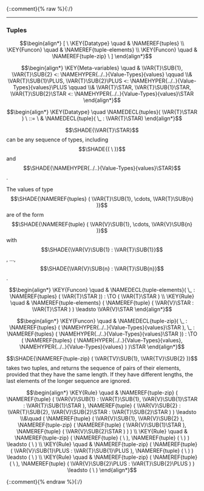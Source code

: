 {::comment}{% raw %}{:/}


----

### Tuples
               


$$\begin{align*}
  [ \
  \KEY{Datatype} \quad & \NAMEREF{tuples} \\
  \KEY{Funcon} \quad & \NAMEREF{tuple-elements} \\
  \KEY{Funcon} \quad & \NAMEREF{tuple-zip}
  \ ]
\end{align*}$$

$$\begin{align*}
  \KEY{Meta-variables} \quad
  & \VAR{T}\SUB{1}, \VAR{T}\SUB{2} <: \NAMEHYPER{../..}{Value-Types}{values} \qquad \\& \VAR{T}\SUB{1}\PLUS, \VAR{T}\SUB{2}\PLUS <: \NAMEHYPER{../..}{Value-Types}{values}\PLUS \qquad \\& \VAR{T}\STAR, \VAR{T}\SUB{1}\STAR, \VAR{T}\SUB{2}\STAR <: \NAMEHYPER{../..}{Value-Types}{values}\STAR
\end{align*}$$

$$\begin{align*}
  \KEY{Datatype} \quad 
  \NAMEDECL{tuples}(
                     \VAR{T}\STAR ) 
  \ ::= \ & \NAMEDECL{tuple}(
                               \_ : \VAR{T}\STAR)
\end{align*}$$


  $$\SHADE{\VAR{T}\STAR}$$ can be any sequence of types, including $$\SHADE{(   \  )}$$ and $$\SHADE{\NAMEHYPER{../..}{Value-Types}{values}\STAR}$$.
  
  The values of type $$\SHADE{\NAMEREF{tuples}
           (  \VAR{T}\SUB{1}, 
                  \cdots, 
                  \VAR{T}\SUB{n} )}$$ are of the form $$\SHADE{\NAMEREF{tuple}
           (  \VAR{V}\SUB{1}, 
                  \cdots, 
                  \VAR{V}\SUB{n} )}$$
  with $$\SHADE{\VAR{V}\SUB{1} : \VAR{T}\SUB{1}}$$, ..., $$\SHADE{\VAR{V}\SUB{n} : \VAR{T}\SUB{n}}$$.


$$\begin{align*}
  \KEY{Funcon} \quad
  & \NAMEDECL{tuple-elements}(
                       \_ : \NAMEREF{tuples}
                                 (  \VAR{T}\STAR )) 
    :  \TO (  \VAR{T}\STAR ) 
\\
  \KEY{Rule} \quad
    & \NAMEREF{tuple-elements}
        (  \NAMEREF{tuple}
                (  \VAR{V}\STAR : \VAR{T}\STAR ) ) \leadsto 
        \VAR{V}\STAR
\end{align*}$$

$$\begin{align*}
  \KEY{Funcon} \quad
  & \NAMEDECL{tuple-zip}(
                       \_ : \NAMEREF{tuples}
                                 (  \NAMEHYPER{../..}{Value-Types}{values}\STAR ), \_ : \NAMEREF{tuples}
                                 (  \NAMEHYPER{../..}{Value-Types}{values}\STAR )) 
    :  \TO (  \NAMEREF{tuples}
                           (  \NAMEHYPER{../..}{Value-Types}{values}, 
                                  \NAMEHYPER{../..}{Value-Types}{values} ) )\STAR 
\end{align*}$$


  $$\SHADE{\NAMEREF{tuple-zip}
           (  \VAR{TV}\SUB{1}, 
                  \VAR{TV}\SUB{2} )}$$ takes two tuples, and returns the sequence of pairs of
  their elements, provided that they have the same length. If they have
  different lengths, the last elements of the longer sequence are ignored.


$$\begin{align*}
  \KEY{Rule} \quad
    & \NAMEREF{tuple-zip}
        (  \NAMEREF{tuple}
                (  \VAR{V}\SUB{1} : \VAR{T}\SUB{1}, 
                       \VAR{V}\SUB{1}\STAR : \VAR{T}\SUB{1}\STAR ), 
               \NAMEREF{tuple}
                (  \VAR{V}\SUB{2} : \VAR{T}\SUB{2}, 
                       \VAR{V}\SUB{2}\STAR : \VAR{T}\SUB{2}\STAR ) ) \leadsto \\&\quad
        (  \NAMEREF{tuple}
                (  \VAR{V}\SUB{1}, 
                       \VAR{V}\SUB{2} ), 
               \NAMEREF{tuple-zip}
                (  \NAMEREF{tuple}
                        (  \VAR{V}\SUB{1}\STAR ), 
                       \NAMEREF{tuple}
                        (  \VAR{V}\SUB{2}\STAR ) ) )
\\
  \KEY{Rule} \quad
    & \NAMEREF{tuple-zip}
        (  \NAMEREF{tuple}
                (   \  ), 
               \NAMEREF{tuple}
                (   \  ) ) \leadsto 
        (   \  )
\\
  \KEY{Rule} \quad
    & \NAMEREF{tuple-zip}
        (  \NAMEREF{tuple}
                (  \VAR{V}\SUB{1}\PLUS : \VAR{T}\SUB{1}\PLUS ), 
               \NAMEREF{tuple}
                (   \  ) ) \leadsto 
        (   \  )
\\
  \KEY{Rule} \quad
    & \NAMEREF{tuple-zip}
        (  \NAMEREF{tuple}
                (   \  ), 
               \NAMEREF{tuple}
                (  \VAR{V}\SUB{2}\PLUS : \VAR{T}\SUB{2}\PLUS ) ) \leadsto 
        (   \  )
\end{align*}$$



[Funcons-beta]: /CBS-beta/math/Funcons-beta
  "FUNCONS-BETA"
[Unstable-Funcons-beta]: /CBS-beta/math/Unstable-Funcons-beta
  "UNSTABLE-FUNCONS-BETA"
[Languages-beta]: /CBS-beta/math/Languages-beta
  "LANGUAGES-BETA"
[Unstable-Languages-beta]: /CBS-beta/math/Unstable-Languages-beta
  "UNSTABLE-LANGUAGES-BETA"
[CBS-beta]: /CBS-beta
  "CBS-BETA"
[Tuples.cbs]: https://github.com/plancomps/CBS-beta/blob/math/Funcons-beta/Values/Composite/Tuples/Tuples.cbs
  "CBS SOURCE FILE ON GITHUB"
[PLAIN]: /CBS-beta/docs/Funcons-beta/Values/Composite/Tuples
  "CBS SOURCE WEB PAGE"
 [PRETTY]: /CBS-beta/math/Funcons-beta/Values/Composite/Tuples
  "CBS-KATEX WEB PAGE"
[PDF]: https://github.com/plancomps/CBS-beta/blob/math/Funcons-beta/Values/Composite/Tuples/Tuples.pdf
  "CBS-LATEX PDF FILE"
[PLanCompS Project]: https://plancomps.github.io
  "PROGRAMMING LANGUAGE COMPONENTS AND SPECIFICATIONS PROJECT HOME PAGE"
{::comment}{% endraw %}{:/}

